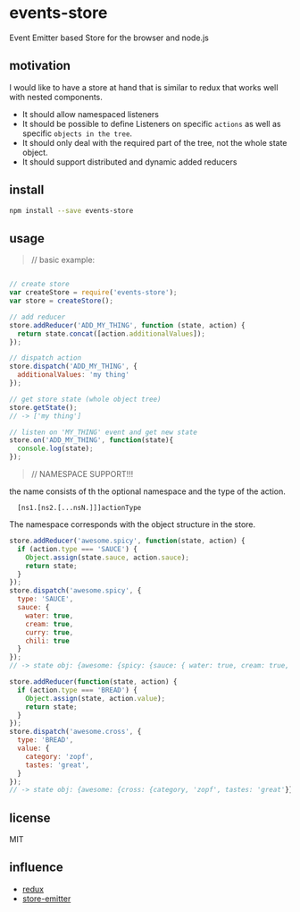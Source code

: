 # events-store

Event Emitter based Store for the browser and node.js

## motivation

I would like to have a store at hand that is similar to redux that works well with nested components.
- It should allow namespaced listeners
- It should be possible to define Listeners on specific `actions` as well as specific `objects in the tree`.
- It should only deal with the required part of the tree, not the whole state object.
- It should support distributed and dynamic added reducers

## install

```sh
npm install --save events-store
```

## usage

> // basic example:

```js

// create store
var createStore = require('events-store');
var store = createStore();

// add reducer
store.addReducer('ADD_MY_THING', function (state, action) {
  return state.concat([action.additionalValues]);
});

// dispatch action
store.dispatch('ADD_MY_THING', {
  additionalValues: 'my thing'
});

// get store state (whole object tree)
store.getState();
// -> ['my thing']

// listen on 'MY_THING' event and get new state
store.on('ADD_MY_THING', function(state){
  console.log(state);
});
```


> // NAMESPACE SUPPORT!!!

the name consists of th the optional namespace and the type of the action.

      [ns1.[ns2.[...nsN.]]]actionType

The namespace corresponds with the object structure in the store.

```js
store.addReducer('awesome.spicy', function(state, action) {
  if (action.type === 'SAUCE') {
    Object.assign(state.sauce, action.sauce);
    return state;
  }
});
store.dispatch('awesome.spicy', {
  type: 'SAUCE',
  sauce: {
    water: true,
    cream: true,
    curry: true,
    chili: true
  }
});
// -> state obj: {awesome: {spicy: {sauce: { water: true, cream: true, curry: true, chili: true}}}}

store.addReducer(function(state, action) {
  if (action.type === 'BREAD') {
    Object.assign(state, action.value);
    return state;
  }
});
store.dispatch('awesome.cross', {
  type: 'BREAD',
  value: {
    category: 'zopf',
    tastes: 'great',
  }
});
// -> state obj: {awesome: {cross: {category, 'zopf', tastes: 'great'}}}


```



## license

MIT

## influence

- [redux](http://redux.js.org/)
- [store-emitter](https://github.com/sethvincent/store-emitter)
